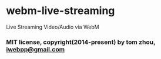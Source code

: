 webm-live-streaming
===================

Live Streaming Video/Audio via WebM

### MIT license, copyright(2014-present) by tom zhou, iwebpp@gmail.com

